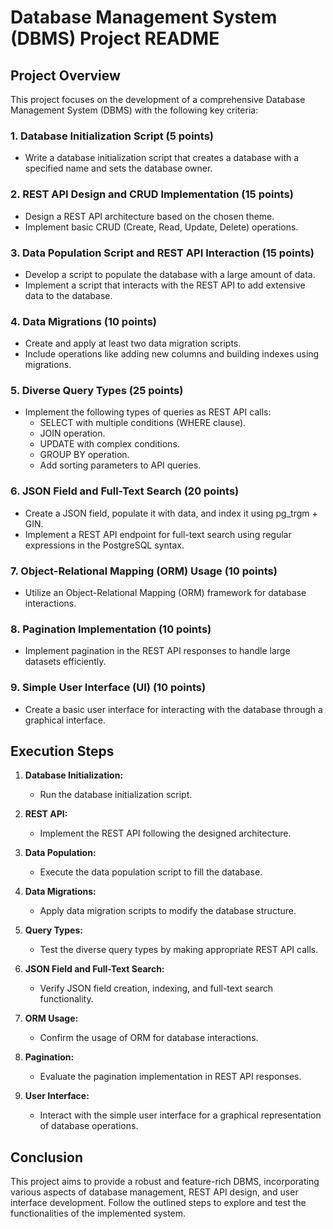 # Database Management System (DBMS) Project README

## Project Overview

This project focuses on the development of a comprehensive Database Management System (DBMS) with the following key criteria:

### 1. Database Initialization Script (5 points)

- Write a database initialization script that creates a database with a specified name and sets the database owner.

### 2. REST API Design and CRUD Implementation (15 points)

- Design a REST API architecture based on the chosen theme.
- Implement basic CRUD (Create, Read, Update, Delete) operations.

### 3. Data Population Script and REST API Interaction (15 points)

- Develop a script to populate the database with a large amount of data.
- Implement a script that interacts with the REST API to add extensive data to the database.

### 4. Data Migrations (10 points)

- Create and apply at least two data migration scripts.
- Include operations like adding new columns and building indexes using migrations.

### 5. Diverse Query Types (25 points)

- Implement the following types of queries as REST API calls:
  - SELECT with multiple conditions (WHERE clause).
  - JOIN operation.
  - UPDATE with complex conditions.
  - GROUP BY operation.
  - Add sorting parameters to API queries.

### 6. JSON Field and Full-Text Search (20 points)

- Create a JSON field, populate it with data, and index it using pg_trgm + GIN.
- Implement a REST API endpoint for full-text search using regular expressions in the PostgreSQL syntax.

### 7. Object-Relational Mapping (ORM) Usage (10 points)

- Utilize an Object-Relational Mapping (ORM) framework for database interactions.

### 8. Pagination Implementation (10 points)

- Implement pagination in the REST API responses to handle large datasets efficiently.

### 9. Simple User Interface (UI) (10 points)

- Create a basic user interface for interacting with the database through a graphical interface.

## Execution Steps

1. **Database Initialization:**
   - Run the database initialization script.

2. **REST API:**
   - Implement the REST API following the designed architecture.

3. **Data Population:**
   - Execute the data population script to fill the database.

4. **Data Migrations:**
   - Apply data migration scripts to modify the database structure.

5. **Query Types:**
   - Test the diverse query types by making appropriate REST API calls.

6. **JSON Field and Full-Text Search:**
   - Verify JSON field creation, indexing, and full-text search functionality.

7. **ORM Usage:**
   - Confirm the usage of ORM for database interactions.

8. **Pagination:**
   - Evaluate the pagination implementation in REST API responses.

9. **User Interface:**
   - Interact with the simple user interface for a graphical representation of database operations.

## Conclusion

This project aims to provide a robust and feature-rich DBMS, incorporating various aspects of database management, REST API design, and user interface development. Follow the outlined steps to explore and test the functionalities of the implemented system.
